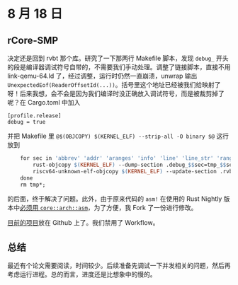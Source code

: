 # 8 月 18 日

## rCore-SMP

决定还是回到 rvbt 那个库。研究了一下那两行 Makefile 脚本，发现 ```debug_``` 开头的段是编译器调试符号自带的，不需要我们手动处理。调整了链接脚本，直接不用 link-qemu-64.ld 了，经过调整，运行时仍然一直崩溃，unwrap 输出 ```UnexpectedEof(ReaderOffsetId(...))```。括号里这个地址已经被我们给映射了呀！后来我想，会不会是因为我们编译时没正确放入调试符号，而是被裁剪掉了呢？在 Cargo.toml 中加入

```cargo
[profile.release]
debug = true
```

并把 Makefile 里 ```@$(OBJCOPY) $(KERNEL_ELF) --strip-all -O binary $@``` 这行放到

```Makefile
	for sec in 'abbrev' 'addr' 'aranges' 'info' 'line' 'line_str' 'ranges' 'rnglists' 'str' 'str_offsets'; do \
    	rust-objcopy $(KERNEL_ELF) --dump-section .debug_$$sec=tmp_$$sec; \
    	riscv64-unknown-elf-objcopy $(KERNEL_ELF) --update-section .rvbt_$$sec=tmp_$$sec; \
	done
	rm tmp*;
```

的后面，终于解决了问题。此外，由于原来代码的 ```asm!``` 在使用的 Rust Nightly 版本中[必须用 ```core::arch::asm```]( https://github.com/rust-lang/rust/issues/84019#issuecomment-875101919)，为了方便，我 Fork 了一份进行修改。


[目前的项目](https://github.com/zhaozihanzzh/Homemade-SMP-rCore-Tutorial-Code-2023S)放在 Github 上了。我们禁用了 Workflow。

## 总结

最近有个论文需要阅读，时间较少。后续准备先调试一下并发相关的问题，然后再考虑运行进程。总的而言，进度还是比想象中的慢的。